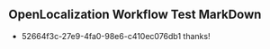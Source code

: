 ## OpenLocalization Workflow Test MarkDown
* 52664f3c-27e9-4fa0-98e6-c410ec076db1 thanks!

<!--HONumber=Jul16_HO4-->


